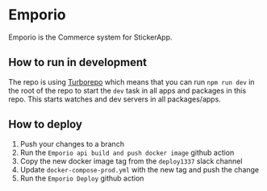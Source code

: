 # Emporio

Emporio is the Commerce system for StickerApp.

## How to run in development

The repo is using [Turborepo](https://turbo.build/repo) which means that you can run `npm run dev` in the root of the repo to start the `dev` task in all apps and packages in this repo. This starts watches and dev servers in all packages/apps.

## How to deploy

1. Push your changes to a branch
2. Run the `Emporio api build and push docker image` github action
3. Copy the new docker image tag from the `deploy1337` slack channel
4. Update `docker-compose-prod.yml` with the new tag and push the change
5. Run the `Emporio Deploy` github action